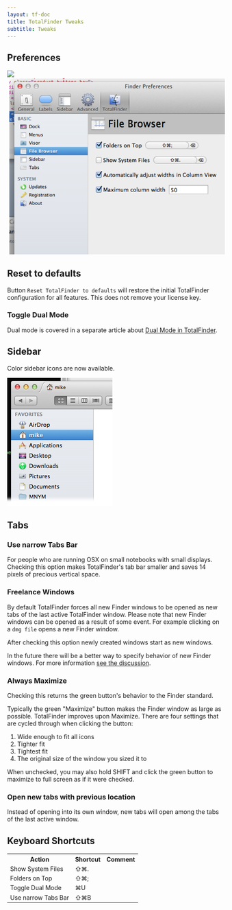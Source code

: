```yaml
---
layout: tf-doc
title: TotalFinder Tweaks
subtitle: Tweaks
---
```


<div class="doc-side">
    <div class="doc-side-inner">
        <h2>Preferences</h2>
        <img src="/images/preferences-menu.png" class="doc-pref-menu">
        <img src="/images/pref-tweaks.png" class="doc-pref" style="margin-left:5px;">
    </div>
</div>


## Reset to defaults

Button `Reset TotalFinder to defaults` will restore the initial TotalFinder configuration for all features. This does not remove your license key.


### Toggle Dual Mode

Dual mode is covered in a separate article about [Dual Mode in TotalFinder](/dual-mode).

## Sidebar

Color sidebar icons are now available.

<img src="/images/sidebar.png">

## Tabs

### Use narrow Tabs Bar

For people who are running OSX on small notebooks with small displays. Checking this option makes TotalFinder's tab bar smaller and saves 14 pixels of precious vertical space.

### Freelance Windows

By default TotalFinder forces all new Finder windows to be opened as new tabs of the last active TotalFinder window. Please note that new Finder windows can be opened as a result of some event. For example clicking on a `dmg file` opens a new Finder window.

After checking this option newly created windows start as new windows.

In the future there will be a better way to specify behavior of new Finder windows. For more information [see the discussion](http://getsatisfaction.com/binaryage/topics/what_does_freelance_window_preference_mean).

### Always Maximize

Checking this returns the green button's behavior to the Finder standard.

Typically the green "Maximize" button makes the Finder window as large as possible.  TotalFinder improves upon Maximize.  There are four settings that are cycled through when clicking the button:
1. Wide enough to fit all icons
2. Tighter fit
3. Tightest fit
4. The original size of the window you sized it to

When unchecked, you may also hold SHIFT and click the green button to maximize to full screen as if it were checked.

### Open new tabs with previous location

Instead of opening into its own window, new tabs will open among the tabs of the last active window.

## Keyboard Shortcuts

<div class="keyboard-shortcuts full">
    <table border="0" cellspacing="0" cellpadding="0">
        <tr><th>Action</th><th>Shortcut</th><th>Comment</th></tr>
        <tr><td>Show System Files</td><td>⇧⌘.</td><td></td></tr>
        <tr><td>Folders on Top</td><td>⇧⌘;</td><td></td></tr>
        <tr><td>Toggle Dual Mode</td><td>⌘U</td><td></td></tr>
        <tr><td>Use narrow Tabs Bar</td><td>⇧⌘B</td><td></td></tr>
    </table>
</div>
